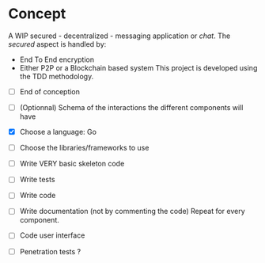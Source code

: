 # Concept
A WIP secured - decentralized - messaging application or *chat*. 
The *secured* aspect is handled by:
- End To End encryption
- Either P2P or a Blockchain based system
This project is developed using the TDD methodology. 

- [ ] End of conception
- [ ] (Optionnal) Schema of the interactions the different components will have
- [x] Choose a language: Go
- [ ] Choose the libraries/frameworks to use

- [ ] Write VERY basic skeleton code
- [ ] Write tests
- [ ] Write code
- [ ] Write documentation (not by commenting the code)
Repeat for every component. 

- [ ] Code user interface
- [ ] Penetration tests ? 
